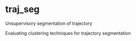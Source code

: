 # traj_seg
Unsupervisory segmentation of trajectory

Evaluating clustering techniques for trajectory segmentation
